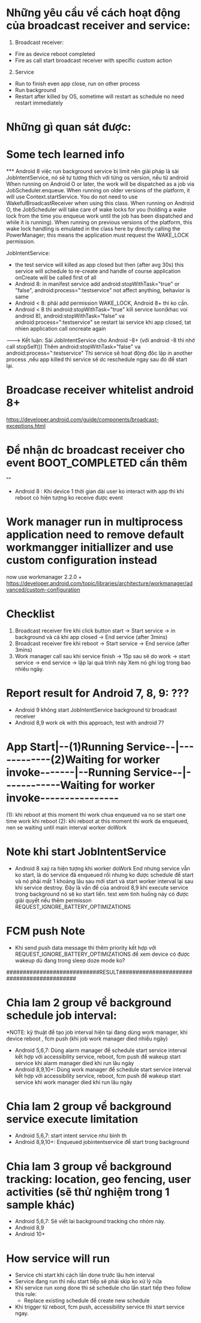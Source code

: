 # Những yêu cầu về cách hoạt động của broadcast receiver and service:
1. Broadcast receiver:
- Fire as device reboot completed
- Fire as call start broadcast receiver with specific custom action

2. Service
- Run to finish even app close, run on other process
- Run background
- Restart after killed by OS, sometime will restart as schedule no need restart immediately

# Những gì quan sát được:

# Some tech learned info
*** Android 8 việc run background service bị limit nên giải pháp là sài JobIntentService, nó sẽ tự tương thích với từng os version, nếu từ android
When running on Android O or later, the work will be dispatched as a job via JobScheduler.enqueue. When running on older versions of the platform, it will use Context.startService.
You do not need to use WakefulBroadcastReceiver when using this class. When running on Android O, the JobScheduler will take care of wake locks for you (holding a wake lock from the time you enqueue work until the job has been dispatched and while it is running). When running on previous versions of the platform, this wake lock handling is emulated in the class here by directly calling the PowerManager; this means the application must request the WAKE_LOCK permission.

JobIntentService:
- the test service will killed as app closed but then (after avg 30s) this service will schedule to re-create and handle of course application onCreate will be called first of all
- Android 8: in manifest service add android:stopWithTask="true" or "false", android:process=":testservice" not affect anything, behavior is same
- Android < 8: phải add permission WAKE_LOCK, Android 8+ thì ko cần.
- Android < 8 thì android:stopWithTask="true" kill service luon(khac voi android 8), android:stopWithTask="false" va android:process=":testservice" se restart lai service khi app closed, tat nhien application call oncreate again

---> Kết luận: Sài JobIntentService cho Android -8+ (với android -8 thì nhớ call stopSelf()) Thêm android:stopWithTask="false" va android:process=":testservice"
Thì service sẽ hoat động đôc lập in another process ,nếu app killed thì service sẽ dc reschedule ngay sau đó để start lại.

# Broadcase receiver whitelist android 8+
https://developer.android.com/guide/components/broadcast-exceptions.html

# Để nhận dc broadcast receiver cho event BOOT_COMPLETED cần thêm
"<uses-permission android:name="android.permission.RECEIVE_BOOT_COMPLETED" />"
- Android 8 : Khi device 1 thời gian dài user ko interact with app thì khi reboot có hiện tượng ko receive được event

# Work manager run in multiprocess application need to remove default workmangger initiallizer and use custom configuration instead
now use workmanager 2.2.0 +
https://developer.android.com/topic/libraries/architecture/workmanager/advanced/custom-configuration

# Checklist
 1. Broadcast receiver fire khi click button start -> Start service -> in background và cả khi app closed -> End service (after 3mins)
 2. Broadcast receiver fire khi reboot  -> Start service -> End service (after 3mins)
 3. Work manager call sau khi service finish -> 15p sau sẽ do work -> start service -> end service -> lặp lại quá trình này
 Xem nó ghi log trong bao nhiêu ngày.

# Report result for Android 7, 8, 9: ???
- Android 9 không start JobIntentService background từ broadcast receiver 
- Android 8,9 work ok with this approach, test with android 7?

# App Start|--(1)Running Service--|------------(2)Waiting for worker invoke-------|--Running Service--|------------Waiting for worker invoke-------\---------
(1): khi reboot at this moment thi work chua enqueued va no se start one time work khi reboot
(2): khi reboot at this moment thi work da enqueued, nen se waiting until main interval worker doWork  

# Note khi start JobIntentService
- Android 8 xaỷ ra hiện tượng khi worker doWork End nhưng service vẫn ko start, là do service đã enqueued rồi nhưng ko được schedule 
để start và nó phải mất 1 khoảng lâu sau mới start và start worker interval lại sau khi service destroy. Đây là vấn đề của android 8,9 
khi execute service trong background nó sẽ ko start liền. test xem tình huống này có được giải quyết nếu thêm permisson REQUEST_IGNORE_BATTERY_OPTIMIZATIONS

# FCM push Note 
- Khi send push data message thì thêm priority kết hợp với REQUEST_IGNORE_BATTERY_OPTIMIZATIONS để xem device có được wakeup dù đang trong sleep doze mode ko?

############################RESULT###########################################

# Chia lam 2 group về background schedule job interval:
*NOTE: kỹ thuật để tạo job interval hiện tại đang dùng work manager, khi device reboot , fcm push (khi job work manager died nhiều ngày)
- Android 5,6,7: Dùng alarm manager để schedule start service interval kết hợp với accessibility service, reboot, fcm push để wakeup start service khi alarm manager died khi run lâu ngày
- Android 8,9,10+: Dùng work manager để schedule start service interval kết hợp với accessibility service, reboot, fcm push để wakeup start service khi work manager died khi run lâu ngày


# Chia lam 2 group về background service execute limitation
- Android 5,6,7: start intent service như bình th
- Android 8,9,10+: Enqueued jobintentservice để start trong background

# Chia lam 3 group về background tracking: location, geo fencing, user activities (sẽ thử nghiệm trong 1 sample khác)
- Android 5,6,7: Sẽ viết lai background tracking cho nhóm này.
- Android 8,9
- Android 10+

# How service will run
- Service chỉ start khi cách lần done trước lâu hơn interval
- Service đang run thì nếu start tiếp sẽ phải skip ko xử lý nữa
- Khi service run xong done thì sẽ schedule cho lần start tiếp theo follow this rule:
  + Replace existing schedule để create new schedule
- Khi trigger từ reboot, fcm push, accessibility service thì start service ngay.

